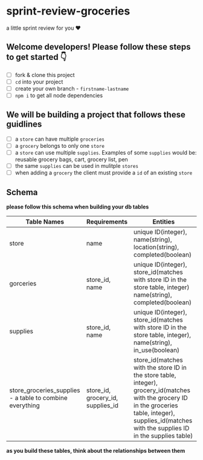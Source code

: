 # sprint-review-groceries
a little sprint review for you ♥️

## Welcome developers! Please follow these steps to get started 👇

- [ ] fork & clone this project 
- [ ] `cd` into your project 
- [ ] create your own branch - `firstname-lastname`
- [ ] `npm i` to get all node dependencies 

## We will be building a project that follows these guidlines

- [ ] a `store` can have multiple `groceries` 
- [ ] a `grocery` belongs to only one `store`
- [ ] a `store` can use multiple `supplies`. Examples of some `supplies` would be: reusable grocery bags, cart, grocery list, pen
- [ ] the same `supplies` can be used in mulitple `stores`
- [ ] when adding a `grocery` the client must provide a `id` of an existing `store`

## Schema 
**please follow this schema when building your db tables**

| Table Names | Requirements | Entities
| -------------- | ---------- | ------------------ |
| store  | name | unique ID(integer), name(string), location(string), completed(boolean)  |
| gorceries | store_id, name | unique ID(integer), store_id(matches with store ID in the store table, integer) name(string), completed(boolean)  |
| supplies | store_id, name | unique ID(integer), store_id(matches with store ID in the store table, integer), name(string), in_use(boolean) |
| store_groceries_supplies - a table to combine everything | store_id, grocery_id, supplies_id | store_id(matches with the store ID in the store table, integer), grocery_id(matches with the grocery ID in the groceries table, integer), supplies_id(matches with the supplies ID in the supplies table) | 

**as you build these tables, think about the relationships between them**


